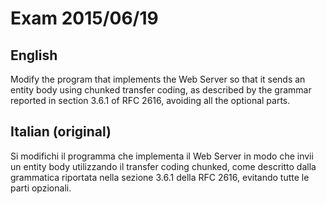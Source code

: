 # Exam 2015/06/19

## English
Modify the program that implements the Web Server so that it sends an entity body using chunked transfer coding, as described by the grammar reported in section 3.6.1 of RFC 2616, avoiding all the optional parts.

## Italian (original)
Si modifichi il programma che implementa il Web Server in modo che invii un entity body utilizzando il transfer coding chunked, come descritto dalla grammatica riportata nella sezione 3.6.1 della RFC 2616, evitando tutte le parti opzionali. 
